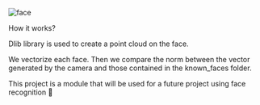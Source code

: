 
![face](images/face_recognition.gif)

How it works?

Dlib library is used to create a point cloud on the face. 

We vectorize each face. Then we compare the norm between the vector generated by the camera and those contained in the known_faces folder.

This project is a module that will be used for a future project using face recognition 🚀 
